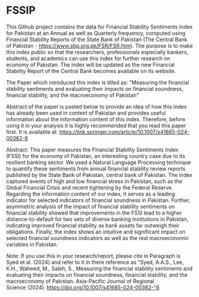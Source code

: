 # FSSIP
This Github project contains the data for Financial Stability Sentiments Index for Pakistan at an Annual as well as Quarterly frequency, computed using Financial Stability Reports of the State Bank of Pakistan (The Central Bank of Pakistan - https://www.sbp.org.pk/FSR/FSR.htm). The purpose is to make this index public so that the researchers, professionals especially bankers, students, and academics can use this index for further research on economy of Pakistan. The index will be updated as the new Financial Stability Report of the Central Bank becomes available on its website. 

The Paper which introduced this index is titled as: "Measuring the financial stability sentiments and evaluating their impacts on financial soundness, financial stability, and the macroeconomy of Pakistan"

Abstract of the paper is pasted below to provide an idea of how this index has already been used in context of Pakistan and provides useful information about the information content of this index. Therefore, before using it in your analysis it is highly recommended that you read this paper first. It is available at: https://link.springer.com/article/10.1007/s41685-024-00362-6

Abstract: This paper measures the Financial Stability Sentiments Index (FSSI) for the economy of Pakistan, an interesting country case due to its resilient banking sector. We used a Natural Language Processing technique to quantify these sentiments from annual financial stability review reports published by the State Bank of Pakistan, central bank of Pakistan. The index captured events of high and low financial stress in Pakistan, such as the Global Financial Crisis and recent tightening by the Federal Reserve. Regarding the information content of our index, it serves as a leading indicator for selected indicators of financial soundness in Pakistan. Further, asymmetric analysis of the impact of financial stability sentiments on financial stability showed that improvements in the FSSI lead to a higher distance-to-default for two sets of diverse banking institutions in Pakistan, indicating improved financial stability as bank assets far outweigh their obligations. Finally, the index shows an intuitive and significant impact on selected financial soundness indicators as well as the real macroeconomic variables in Pakistan.

Note: If you use this in your research/report, please cite in Paragraph is Syed et al. (2024) and refer to it in there reference as "Syed, A.A.S., Lee, K.H., Waheed, M., Saleh, S., Measuring the financial stability sentiments and evaluating their impacts on financial soundness, financial stability, and the macroeconomy of Pakistan. Asia-Pacific Journal of Regional Science (2024). https://doi.org/10.1007/s41685-024-00362-"6															

